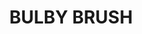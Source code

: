 ---
lastmod: '2025-04-06T06:05:20+00:00'
latitude: -31.770375
layout: suburb
longitude: 152.292395
postcode: '2429'
state: NSW
title: BULBY BRUSH
url: /nsw/bulby-brush/
---